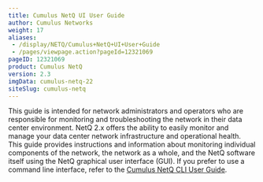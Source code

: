 ```yaml
---
title: Cumulus NetQ UI User Guide
author: Cumulus Networks
weight: 17
aliases:
 - /display/NETQ/Cumulus+NetQ+UI+User+Guide
 - /pages/viewpage.action?pageId=12321069
pageID: 12321069
product: Cumulus NetQ
version: 2.3
imgData: cumulus-netq-22
siteSlug: cumulus-netq
---
```

This guide is intended for network administrators and operators who are
responsible for monitoring and troubleshooting the network in their data
center environment. NetQ 2.x offers the ability to easily monitor and
manage your data center network infrastructure and operational health.
This guide provides instructions and information about monitoring
individual components of the network, the network as a whole, and the
NetQ software itself using the NetQ graphical user interface (GUI). If
you prefer to use a command line interface, refer to the
[Cumulus NetQ CLI User Guide](/cumulus-netq/Cumulus-NetQ-CLI-User-Guide/).
